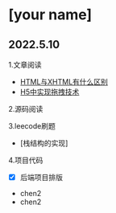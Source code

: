 # [your name]

## 2022.5.10

1.文章阅读
- [HTML与XHTML有什么区别](https://blog.csdn.net/sunlando/article/details/108618303)
- [H5中实现拖拽技术](https://blog.csdn.net/nihaio25/article/details/120288261)

2.源码阅读


3.leecode刷题
- [栈结构的实现]

4.项目代码 
- [x] 后端项目排版


- chen2
- chen2